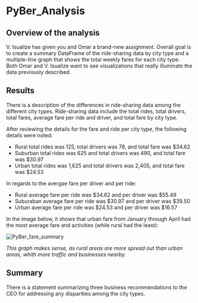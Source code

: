 # PyBer_Analysis

## Overview of the analysis

V. Isualize has given you and Omar a brand-new assignment. Overall goal is to create a summary DataFrame of the ride-sharing data by city type and a multiple-line graph that shows the total weekly fares for each city type. Both Omar and V. Isualize want to see visualizations that really illuminate the data previously described. 


## Results

There is a description of the differences in ride-sharing data among the different city types. Ride-sharing data include the total rides, total drivers, total fares, average fare per ride and driver, and total fare by city type.

After reviewing the details for the fare and ride per city type, the following details were noted:
- Rural  total rides was 125, total drivers was 78, and total fare was $34.62
- Suburban total rides was 625 and total drivers was 490, and total fare was $30.97
- Urban total rides was 1,625 and total drivers was 2,405, and total fare was $24.53

In regards to the avergae fare per driver and per ride:
- Rural average fare per ride was $34.62 and per driver was $55.49
- Suburaban average fare per ride was $30.97 and per driver was $39.50
- Urban average fare per ride was $24.53 and per driver was $16.57

In the image below, it shows that urban fare from January through April had the most average fare and activities (while rural had the least):

![PyBer_fare_summary](https://user-images.githubusercontent.com/106715923/178859318-9191b878-b38a-40f2-a30a-d1204c0bb132.png)

*This graph makes sense, as rural areas are more spread out than urban areas, whith more traffic and businesses nearby.*

## Summary

There is a statement summarizing three business recommendations to the CEO for addressing any disparities among the city types. 





